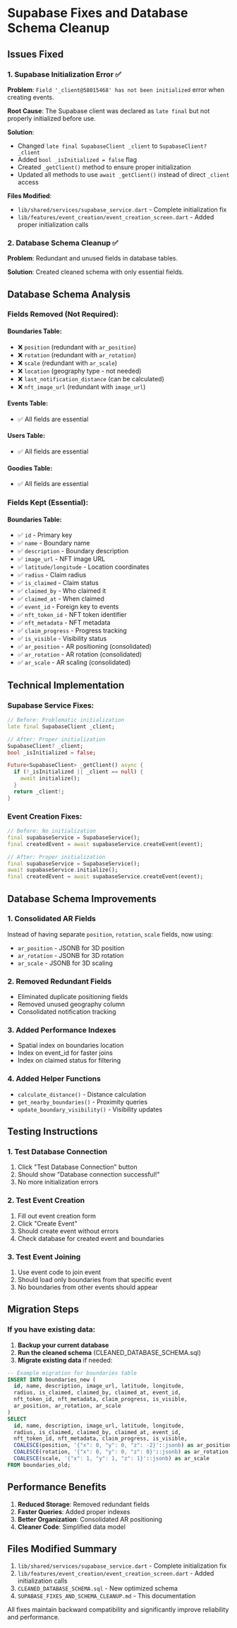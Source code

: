 # Supabase Fixes and Database Schema Cleanup

## Issues Fixed

### 1. **Supabase Initialization Error** ✅
**Problem**: `Field '_client@58015468' has not been initialized` error when creating events.

**Root Cause**: The Supabase client was declared as `late final` but not properly initialized before use.

**Solution**:
- Changed `late final SupabaseClient _client` to `SupabaseClient? _client`
- Added `bool _isInitialized = false` flag
- Created `_getClient()` method to ensure proper initialization
- Updated all methods to use `await _getClient()` instead of direct `_client` access

**Files Modified**:
- `lib/shared/services/supabase_service.dart` - Complete initialization fix
- `lib/features/event_creation/event_creation_screen.dart` - Added proper initialization calls

### 2. **Database Schema Cleanup** ✅
**Problem**: Redundant and unused fields in database tables.

**Solution**: Created cleaned schema with only essential fields.

## Database Schema Analysis

### Fields Removed (Not Required):

#### Boundaries Table:
- ❌ `position` (redundant with `ar_position`)
- ❌ `rotation` (redundant with `ar_rotation`) 
- ❌ `scale` (redundant with `ar_scale`)
- ❌ `location` (geography type - not needed)
- ❌ `last_notification_distance` (can be calculated)
- ❌ `nft_image_url` (redundant with `image_url`)

#### Events Table:
- ✅ All fields are essential

#### Users Table:
- ✅ All fields are essential

#### Goodies Table:
- ✅ All fields are essential

### Fields Kept (Essential):

#### Boundaries Table:
- ✅ `id` - Primary key
- ✅ `name` - Boundary name
- ✅ `description` - Boundary description
- ✅ `image_url` - NFT image URL
- ✅ `latitude/longitude` - Location coordinates
- ✅ `radius` - Claim radius
- ✅ `is_claimed` - Claim status
- ✅ `claimed_by` - Who claimed it
- ✅ `claimed_at` - When claimed
- ✅ `event_id` - Foreign key to events
- ✅ `nft_token_id` - NFT token identifier
- ✅ `nft_metadata` - NFT metadata
- ✅ `claim_progress` - Progress tracking
- ✅ `is_visible` - Visibility status
- ✅ `ar_position` - AR positioning (consolidated)
- ✅ `ar_rotation` - AR rotation (consolidated)
- ✅ `ar_scale` - AR scaling (consolidated)

## Technical Implementation

### Supabase Service Fixes:

```dart
// Before: Problematic initialization
late final SupabaseClient _client;

// After: Proper initialization
SupabaseClient? _client;
bool _isInitialized = false;

Future<SupabaseClient> _getClient() async {
  if (!_isInitialized || _client == null) {
    await initialize();
  }
  return _client!;
}
```

### Event Creation Fixes:

```dart
// Before: No initialization
final supabaseService = SupabaseService();
final createdEvent = await supabaseService.createEvent(event);

// After: Proper initialization
final supabaseService = SupabaseService();
await supabaseService.initialize();
final createdEvent = await supabaseService.createEvent(event);
```

## Database Schema Improvements

### 1. **Consolidated AR Fields**
Instead of having separate `position`, `rotation`, `scale` fields, now using:
- `ar_position` - JSONB for 3D position
- `ar_rotation` - JSONB for 3D rotation  
- `ar_scale` - JSONB for 3D scaling

### 2. **Removed Redundant Fields**
- Eliminated duplicate positioning fields
- Removed unused geography column
- Consolidated notification tracking

### 3. **Added Performance Indexes**
- Spatial index on boundaries location
- Index on event_id for faster joins
- Index on claimed status for filtering

### 4. **Added Helper Functions**
- `calculate_distance()` - Distance calculation
- `get_nearby_boundaries()` - Proximity queries
- `update_boundary_visibility()` - Visibility updates

## Testing Instructions

### 1. **Test Database Connection**
1. Click "Test Database Connection" button
2. Should show "Database connection successful!"
3. No more initialization errors

### 2. **Test Event Creation**
1. Fill out event creation form
2. Click "Create Event"
3. Should create event without errors
4. Check database for created event and boundaries

### 3. **Test Event Joining**
1. Use event code to join event
2. Should load only boundaries from that specific event
3. No boundaries from other events should appear

## Migration Steps

### If you have existing data:

1. **Backup your current database**
2. **Run the cleaned schema** (CLEANED_DATABASE_SCHEMA.sql)
3. **Migrate existing data** if needed:

```sql
-- Example migration for boundaries table
INSERT INTO boundaries_new (
  id, name, description, image_url, latitude, longitude, 
  radius, is_claimed, claimed_by, claimed_at, event_id,
  nft_token_id, nft_metadata, claim_progress, is_visible,
  ar_position, ar_rotation, ar_scale
)
SELECT 
  id, name, description, image_url, latitude, longitude,
  radius, is_claimed, claimed_by, claimed_at, event_id,
  nft_token_id, nft_metadata, claim_progress, is_visible,
  COALESCE(position, '{"x": 0, "y": 0, "z": -2}'::jsonb) as ar_position,
  COALESCE(rotation, '{"x": 0, "y": 0, "z": 0}'::jsonb) as ar_rotation,
  COALESCE(scale, '{"x": 1, "y": 1, "z": 1}'::jsonb) as ar_scale
FROM boundaries_old;
```

## Performance Benefits

1. **Reduced Storage**: Removed redundant fields
2. **Faster Queries**: Added proper indexes
3. **Better Organization**: Consolidated AR positioning
4. **Cleaner Code**: Simplified data model

## Files Modified Summary

1. `lib/shared/services/supabase_service.dart` - Complete initialization fix
2. `lib/features/event_creation/event_creation_screen.dart` - Added initialization calls
3. `CLEANED_DATABASE_SCHEMA.sql` - New optimized schema
4. `SUPABASE_FIXES_AND_SCHEMA_CLEANUP.md` - This documentation

All fixes maintain backward compatibility and significantly improve reliability and performance.
